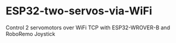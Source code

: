 # ESP32-two-servos-via-WiFi
Control 2 servomotors over WiFi TCP with ESP32-WROVER-B and RoboRemo Joystick
